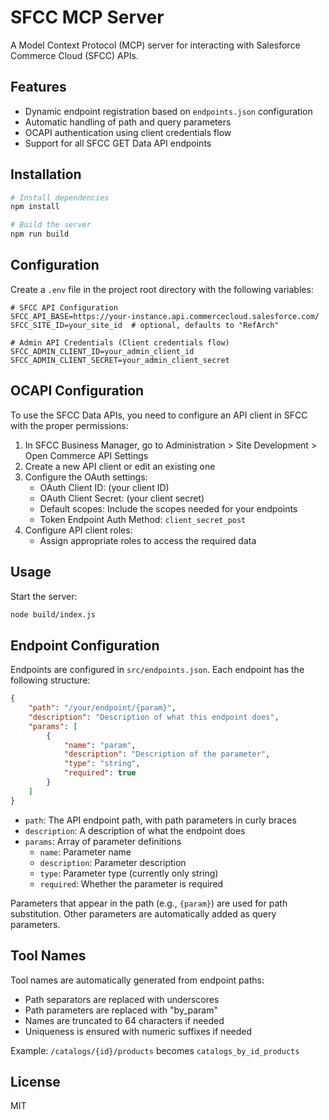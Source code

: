 # SFCC MCP Server

A Model Context Protocol (MCP) server for interacting with Salesforce Commerce Cloud (SFCC) APIs.

## Features

- Dynamic endpoint registration based on `endpoints.json` configuration
- Automatic handling of path and query parameters
- OCAPI authentication using client credentials flow
- Support for all SFCC GET Data API endpoints

## Installation

```bash
# Install dependencies
npm install

# Build the server
npm run build
```

## Configuration

Create a `.env` file in the project root directory with the following variables:

```
# SFCC API Configuration
SFCC_API_BASE=https://your-instance.api.commercecloud.salesforce.com/
SFCC_SITE_ID=your_site_id  # optional, defaults to "RefArch"

# Admin API Credentials (Client credentials flow)
SFCC_ADMIN_CLIENT_ID=your_admin_client_id
SFCC_ADMIN_CLIENT_SECRET=your_admin_client_secret
```

## OCAPI Configuration

To use the SFCC Data APIs, you need to configure an API client in SFCC with the proper permissions:

1. In SFCC Business Manager, go to Administration > Site Development > Open Commerce API Settings
2. Create a new API client or edit an existing one
3. Configure the OAuth settings:
   - OAuth Client ID: (your client ID)
   - OAuth Client Secret: (your client secret)
   - Default scopes: Include the scopes needed for your endpoints
   - Token Endpoint Auth Method: `client_secret_post`
4. Configure API client roles:
   - Assign appropriate roles to access the required data
   

## Usage

Start the server:

```bash
node build/index.js
```

## Endpoint Configuration

Endpoints are configured in `src/endpoints.json`. Each endpoint has the following structure:

```json
{
    "path": "/your/endpoint/{param}",
    "description": "Description of what this endpoint does",
    "params": [
        {
            "name": "param",
            "description": "Description of the parameter",
            "type": "string",
            "required": true
        }
    ]
}
```

- `path`: The API endpoint path, with path parameters in curly braces
- `description`: A description of what the endpoint does
- `params`: Array of parameter definitions
  - `name`: Parameter name
  - `description`: Parameter description
  - `type`: Parameter type (currently only string)
  - `required`: Whether the parameter is required

Parameters that appear in the path (e.g., `{param}`) are used for path substitution. Other parameters are automatically added as query parameters.

## Tool Names

Tool names are automatically generated from endpoint paths:
- Path separators are replaced with underscores
- Path parameters are replaced with "by_param"
- Names are truncated to 64 characters if needed
- Uniqueness is ensured with numeric suffixes if needed

Example: `/catalogs/{id}/products` becomes `catalogs_by_id_products`

## License

MIT
